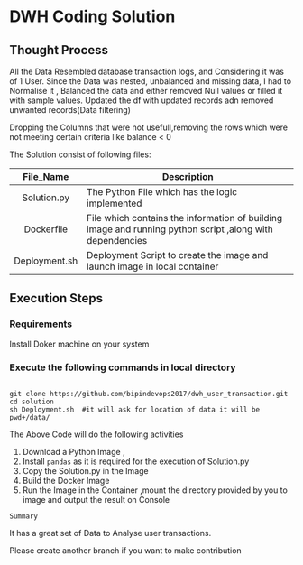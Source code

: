 # DWH Coding Solution

## Thought Process

All the Data Resembled database transaction logs, and Considering it was of 1 User.
Since the Data was nested, unbalanced and missing data, I had to Normalise it , Balanced the data and either removed 
Null values or filled it with sample values.
Updated the df with updated records adn removed unwanted records(Data filtering)

Dropping the Columns that were not usefull,removing the rows which were not meeting certain criteria like balance < 0


The Solution consist of following files:

|   File_Name   | Description                                                                                    |
|:-------------:|------------------------------------------------------------------------------------------------|
|  Solution.py  | The Python File which has the logic implemented                                                |
|  Dockerfile   | File which contains the information of building image and running python script ,along with dependencies |
| Deployment.sh | Deployment Script to create the image and launch image in local container                              |

## Execution Steps

### Requirements
Install Doker machine on your system
### Execute the following commands in local directory
```

git clone https://github.com/bipindevops2017/dwh_user_transaction.git
cd solution
sh Deployment.sh  #it will ask for location of data it will be pwd+/data/
````

The Above Code will do the following activities

1. Download a Python Image ,
2. Install `pandas` as it is required for the execution of Solution.py
3. Copy the Solution.py in the Image
4. Build the Docker Image
5. Run the Image in the Container ,mount the directory provided by you to image and output the result on Console

`Summary`

It has a great set of Data to Analyse  user transactions.

Please create another branch if you want to make contribution
